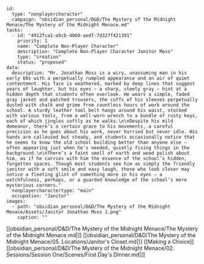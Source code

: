 
```RpgManager4
id: 
  type: "nonplayercharacter"
  campaign: "obsidian_personal/D&D/The Mystery of the Midnight Menace/The Mystery of the Midnight Menace.md"
tasks: 
  - id: "4912fca1-a5cb-4060-aedf-7d327f421391"
    priority: 1
    name: "Complete Non-Player Character"
    description: "Complete Non-Player Character Janitor Moss"
    type: "creation"
    status: "proposed"
data: 
  description: "Mr. Jonathan Moss is a wiry, unassuming man in his early 60s with a perpetually rumpled appearance and an air of quiet contentment. His face is weathered, marked by deep lines that suggest years of laughter, but his eyes — a sharp, steely gray — hint at a hidden depth that students often overlook. He wears a simple, faded gray jacket and patched trousers, the cuffs of his sleeves perpetually dusted with chalk and grime from countless hours of work around the school. A sturdy leather tool belt hangs around his waist, stocked with various tools, from a well-worn wrench to a bundle of rusty keys, each of which jingles softly as he walks.\n\nDespite his mild demeanor, there’s a certain grace to his movements, a careful precision as he goes about his work, never hurried but never idle. His hands are calloused but steady, and students occasionally notice that he seems to know the old school building better than anyone else — often appearing just when he’s needed, quietly fixing things in the background.\n\nThere’s a faint smell of earth and wood polish about him, as if he carries with him the essence of the school’s hidden, forgotten spaces. Though most students see him as simply the friendly janitor with a soft smile and easy laugh, those who look closer may notice a fleeting glint of something more in his eyes — a watchfulness, perhaps, or a guarded knowledge of the school’s more mysterious corners."
  nonplayercharactertype: "main"
  occupation: "Janitor"
images: 
  - path: "obsidian_personal/D&D/The Mystery of the Midnight Menace/Assets/Janitor Jonathan Moss 1.png"
    caption: ""
```

[[obsidian_personal/D&D/The Mystery of the Midnight Menace/The Mystery of the Midnight Menace.md|]]
[[obsidian_personal/D&D/The Mystery of the Midnight Menace/05. Locations/Janitor's Closet.md|]]
[[Making a Choice]]
[[obsidian_personal/D&D/The Mystery of the Midnight Menace/02. Sessions/Session One/Scenes/First Day's Dinner.md|]]